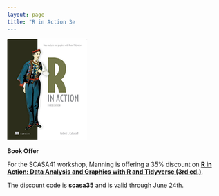 ```yaml
---
layout: page
title: "R in Action 3e
---
```


![](RiA3e/RiA3e.png)

**Book Offer**

For the SCASA41 workshop, Manning is offering a 35% discount on [**R in Action: Data Analysis and Graphics with R and Tidyverse (3rd ed.)**](https://www.manning.com/books/r-in-action-third-edition).  

The discount code is **scasa35** and is valid through June 24th.
